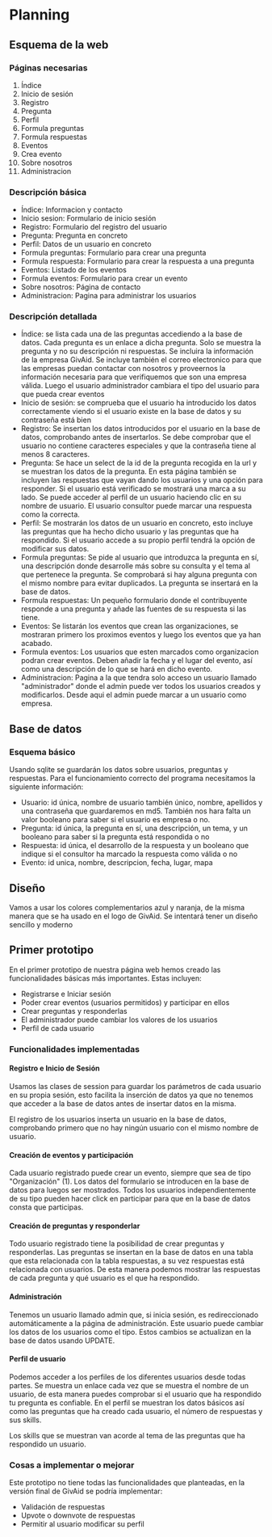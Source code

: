 # Planning 

## Esquema de la web

### Páginas necesarias

1. Índice
2. Inicio de sesión
3. Registro
4. Pregunta
5. Perfil
6. Formula preguntas
7. Formula respuestas
8. Eventos
9. Crea evento
10. Sobre nosotros
11. Administracion

### Descripción básica

* Índice: Informacion y contacto
* Inicio sesion: Formulario de inicio sesión
* Registro: Formulario del registro del usuario
* Pregunta: Pregunta en concreto
* Perfil: Datos de un usuario en concreto
* Formula preguntas: Formulario para crear una pregunta
* Formula respuesta: Formulario para crear la respuesta a una pregunta
* Eventos: Listado de los eventos
* Formula eventos: Formulario para crear un evento
* Sobre nosotros: Página de contacto
* Administracion: Pagina para administrar los usuarios

### Descripción detallada

* Índice: se lista cada una de las preguntas accediendo a la base de datos. Cada pregunta es un enlace a dicha pregunta. Solo se muestra la pregunta y no su descripción ni respuestas. Se incluira la información de la empresa GivAid. Se incluye también el correo electronico para que las empresas puedan contactar con nosotros y proveernos la información necesaria para que verifiquemos que son una empresa válida. Luego el usuario administrador cambiara el tipo del usuario para que pueda crear eventos
* Inicio de sesión: se comprueba que el usuario ha introducido los datos correctamente viendo si el usuario existe en la base de datos y su contraseña está bien
* Registro: Se insertan los datos introducidos por el usuario en la base de datos, comprobando antes de insertarlos. Se debe comprobar que el usuario no contiene caracteres especiales y que la contraseña tiene al menos 8 caracteres.
* Pregunta: Se hace un select de la id de la pregunta recogida en la url y se muestran los datos de la pregunta. En esta página también se incluyen las respuestas que vayan dando los usuarios y una opción para responder. Si el usuario está verificado se mostrará una marca a su lado. Se puede acceder al perfil de un usuario haciendo clic en su nombre de usuario. El usuario consultor puede marcar una respuesta como la correcta.
* Perfil: Se mostrarán los datos de un usuario en concreto, esto incluye las preguntas que ha hecho dicho usuario y las preguntas que ha respondido. Si el usuario accede a su propio perfil tendrá la opción de modificar sus datos.
* Formula preguntas: Se pide al usuario que introduzca la pregunta en sí, una descripción donde desarrolle más sobre su consulta y el tema al que pertenece la pregunta. Se comprobará si hay alguna pregunta con el mismo nombre para evitar duplicados. La pregunta se insertará en la base de datos.
* Formula respuestas: Un pequeño formulario donde el contribuyente responde a una pregunta y añade las fuentes de su respuesta si las tiene.
* Eventos: Se listarán los eventos que crean las organizaciones, se mostraran primero los proximos eventos y luego los eventos que ya han acabado. 
* Formula eventos: Los usuarios que esten marcados como organizacion podran crear eventos. Deben añadir la fecha y el lugar del evento, así como una descripción de lo que se hará en dicho evento. 
* Administracion: Pagina a la que tendra solo acceso un usuario llamado "administrador" donde el admin puede ver todos los usuarios creados y modificarlos. Desde aqui el admin puede marcar a un usuario como empresa.

## Base de datos

### Esquema básico

Usando sqlite se guardarán los datos sobre usuarios, preguntas y respuestas. Para el funcionamiento correcto del programa necesitamos la siguiente información:
* Usuario: id única, nombre de usuario también único, nombre, apellidos y una contraseña que guardaremos en md5. También nos hara falta un valor booleano para saber si el usuario es empresa o no. 
* Pregunta: id única, la pregunta en sí, una descripción, un tema, y un booleano para saber si la pregunta está respondida o no
* Respuesta: id única, el desarrollo de la respuesta y un booleano que indique si el consultor ha marcado la respuesta como válida o no
* Evento: id unica, nombre, descripcion, fecha, lugar, mapa

## Diseño
Vamos a usar los colores complementarios azul y naranja, de la misma manera que se ha usado en el logo de GivAid. Se intentará tener un diseño sencillo y moderno

## Primer prototipo

En el primer prototipo de nuestra página web hemos creado las funcionalidades básicas más importantes. Estas incluyen:
* Registrarse e Iniciar sesión
* Poder crear eventos (usuarios permitidos) y participar en ellos
* Crear preguntas y responderlas
* El administrador puede cambiar los valores de los usuarios
* Perfil de cada usuario

### Funcionalidades implementadas

#### Registro e Inicio de Sesión

Usamos las clases de session para guardar los parámetros de cada usuario en su propia sesión, esto facilita la inserción de datos ya que no tenemos que acceder a la base de datos antes de insertar datos en la misma.

El registro de los usuarios inserta un usuario en la base de datos, comprobando primero que no hay ningún usuario con el mismo nombre de usuario.

#### Creación de eventos y participación

Cada usuario registrado puede crear un evento, siempre que sea de tipo "Organización" (1). Los datos del formulario se introducen en la base de datos para luegos ser mostrados. Todos los usuarios independientemente de su tipo pueden hacer click en participar para que en la base de datos consta que participas.

#### Creación de preguntas y responderlar

Todo usuario registrado tiene la posibilidad de crear preguntas y responderlas. Las preguntas se insertan en la base de datos en una tabla que esta relacionada con la tabla respuestas, a su vez respuestas está relacionada con usuarios. De esta manera podemos mostrar las respuestas de cada pregunta y qué usuario es el que ha respondido.

#### Administración

Tenemos un usuario llamado admin que, si inicia sesión, es redireccionado automáticamente a la página de administración. Este usuario puede cambiar los datos de los usuarios como el tipo. Estos cambios se actualizan en la base de datos usando UPDATE.

#### Perfil de usuario

Podemos acceder a los perfiles de los diferentes usuarios desde todas partes. Se muestra un enlace cada vez que se muestra el nombre de un usuario, de esta manera puedes comprobar si el usuario que ha respondido tu pregunta es confiable. En el perfil se muestran los datos básicos así como las preguntas que ha creado cada usuario, el número de respuestas y sus skills.

Los skills que se muestran van acorde al tema de las preguntas que ha respondido un usuario.

### Cosas a implementar o mejorar

Este prototipo no tiene todas las funcionalidades que planteadas, en la versión final de GivAid se podría implementar:
* Validación de respuestas
* Upvote o downvote de respuestas
* Permitir al usuario modificar su perfil
